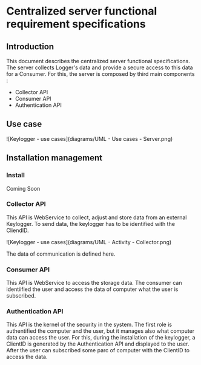 # Centralized server functional requirement specifications

## Introduction

This document describes the centralized server functional specifications. The server collects Logger's data and provide a secure access to this data for a Consumer.
For this, the server is composed by third main components :
- Collector API
- Consumer API
- Authentication API

## Use case

![Keylogger - use cases](diagrams/UML - Use cases - Server.png)

## Installation management

### Install

Coming Soon  

### Collector API

This API is WebService to collect, adjust and store data from an external Keylogger. To send data, the keylogger has to be identified with the CliendID.

![Keylogger - use cases](diagrams/UML - Activity - Collector.png)

The data of communication is defined here.

### Consumer API

This API is WebService to access the storage data. The consumer can identiified the user and access the data of computer what the user is subscribed.

### Authentication API

This API is the kernel of the security in the system. The first role is authentified the computer and the user, but it manages also what computer data can access the user.
For this, during the installation of the keylogger, a ClientID is generated by the Authentication API and displayed to the user.
After the user can subscribed some parc of computer with the ClientID to access the data.